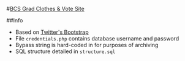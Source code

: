 #[BCS Grad Clothes & Vote Site](http://gradclothes.yasyf.com/)

##Info
- Based on [Twitter's Bootstrap](http://twitter.github.io/bootstrap/)
- File `credentials.php` contains database username and password
- Bypass string is hard-coded in for purposes of archiving
- SQL structure detailed in `structure.sql`
